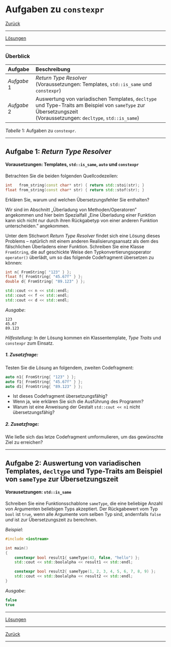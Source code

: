 # Aufgaben zu `constexpr`

[Zurück](./Exercises.md)

---

[Lösungen](Exercises_14_ConstExpr.cpp)

---

### Überblick

| Aufgabe | Beschreibung |
| :- | :- |
| *Aufgabe* 1 | *Return Type Resolver*<br/>(Voraussetzungen: Templates, `std::is_same` und `constexpr`) |
| *Aufgabe* 2 | Auswertung von variadischen Templates, `decltype` und Type-Traits am Beispiel von `sameType` zur Übersetzungszeit<br/>(Voraussetzungen: `decltype`, `std::is_same`) |

*Tabelle* 1: Aufgaben zu `constexpr`.

---

## Aufgabe 1: *Return Type Resolver*

#### Vorausetzungen: Templates, `std::is_same`, `auto` und `constexpr`

Betrachten Sie die beiden folgenden Quellcodezeilen:

```cpp
int   from_string(const char* str) { return std::stoi(str); }
float from_string(const char* str) { return std::stof(str); }
```

Erklären Sie, warum und welchen Übersetzungsfehler Sie enthalten?

Wir sind im Abschnitt &bdquo;Überladung von Methoden/Operatoren&rdquo; angekommen und hier
beim Spezialfall &bdquo;Eine Überladung einer Funktion kann sich nicht nur durch ihren Rückgabetyp von einer anderen Funktion unterscheiden.&rdquo; angekommen.

Unter dem Stichwort *Return Type Resolver* findet sich eine Lösung dieses Problems &ndash;
natürlich mit einem anderen Realisierungsansatz als dem des fälschlichen Überladens einer Funktion.
Schreiben Sie eine Klasse `FromString`, die auf geschickte Weise den Typkonvertierungsoperator `operator()` überlädt,
um so das folgende Codefragment übersetzen zu können:

```cpp
int n{ FromString{ "123" } };
float f{ FromString{ "45.67f" } };
double d{ FromString{ "89.123" } };

std::cout << n << std::endl;
std::cout << f << std::endl;
std::cout << d << std::endl;
```

*Ausgabe*:

```
123
45.67
89.123
```

*Hilfestellung*:
In der Lösung kommen ein Klassentemplate, *Type Traits* und `constexpr` zum Einsatz.


##### 1. Zusatzfrage:

Testen Sie die Lösung an folgendem, zweiten Codefragment:

```cpp
auto n1{ FromString{ "123" } };
auto f1{ FromString{ "45.67f" } };
auto d1{ FromString{ "89.123" } };
```

  * Ist dieses Codefragment übersetzungsfähig?
  * Wenn ja, wie erklären Sie sich die Ausführung des Programm?
  * Warum ist eine Anweisung der Gestalt `std::cout << n1` nicht übersetzungsfähig?

##### 2. Zusatzfrage:

Wie ließe sich das letze Codefragment umformulieren, um das gewünschte Ziel zu erreichen?

---

## Aufgabe 2: Auswertung von variadischen Templates, `decltype` und Type-Traits am Beispiel von `sameType` zur Übersetzungszeit

#### Vorausetzungen: `std::is_same`

Schreiben Sie eine Funktionsschablone `sameType`, die eine beliebige Anzahl von Argumenten
beliebigen Typs akzeptiert. Der Rückgabewert vom Typ `bool` ist `true`, wenn alle Argumente vom selben Typ
sind, andernfalls `false` *und* ist zur Übersetzungszeit zu berechnen.

*Beispiel*:

```cpp
#include <iostream>

int main() 
{
    constexpr bool result1{ sameType(43, false, "hello") };
    std::cout << std::boolalpha << result1 << std::endl;

    constexpr bool result2{ sameType(1, 2, 3, 4, 5, 6, 7, 8, 9) };
    std::cout << std::boolalpha << result2 << std::endl;
}
```

*Ausgabe*:

```cpp
false
true
```

---

[Lösungen](Exercises_14_ConstExpr.cpp)

---

[Zurück](./Exercises.md)

---

